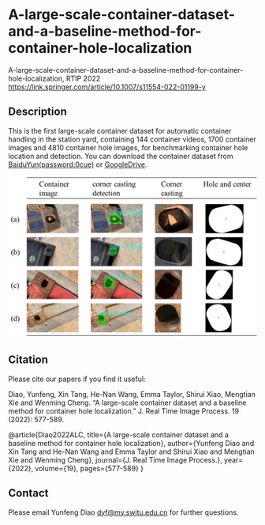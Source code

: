# A-large-scale-container-dataset-and-a-baseline-method-for-container-hole-localization

A-large-scale-container-dataset-and-a-baseline-method-for-container-hole-localization, RTIP 2022
https://link.springer.com/article/10.1007/s11554-022-01199-y

## Description

This is the first large-scale container dataset for automatic container handling in the station yard, containing 144 container videos, 1700 container images and 4810 container hole images, for benchmarking container hole location and detection. You can download the container dataset from [BaiduYun(password:0cue)](https://pan.baidu.com/s/103Zvqa4O-saty02ZAj2Siw) or [GoogleDrive](https://drive.google.com/file/d/1yzTNza_V6Rt_Wxd74JXrJGO4jMS_3EU1/view?usp=sharing). 

![image](https://github.com/qkicen/A-large-scale-container-dataset-and-a-baseline-method-for-container-hole-localization/blob/main/dataset.png)

## Citation
Please cite our papers if you find it useful:

Diao, Yunfeng, Xin Tang, He-Nan Wang, Emma Taylor, Shirui Xiao, Mengtian Xie and Wenming Cheng. “A large-scale container dataset and a baseline method for container hole localization.” J. Real Time Image Process. 19 (2022): 577-589.

@article{Diao2022ALC,
  title={A large-scale container dataset and a baseline method for container hole localization},
  author={Yunfeng Diao and Xin Tang and He-Nan Wang and Emma Taylor and Shirui Xiao and Mengtian Xie and Wenming Cheng},
  journal={J. Real Time Image Process.},
  year={2022},
  volume={19},
  pages={577-589}
}

## Contact
Please email Yunfeng Diao dyf@my.swjtu.edu.cn for further questions.
